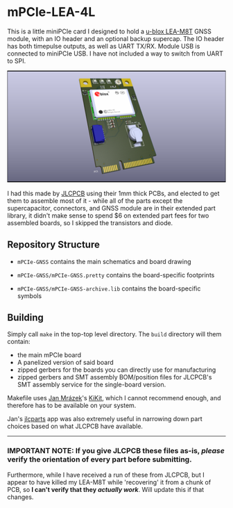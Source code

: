 # mPCIe-LEA-4L

This is a little miniPCIe card I designed to hold a [u-blox LEA-M8T](https://www.u-blox.com/en/product/neolea-m8t-series) GNSS module, with an IO header and an optional backup supercap.
The IO header has both timepulse outputs, as well as UART TX/RX. Module USB is connected to miniPCIe USB. I have not included a way to switch from UART to SPI.

![KiCad raytraced board render](mPCIe-GNSS/mPCIe-GNSS.png)

I had this made by [JLCPCB](https://jlcpcb.com) using their 1mm thick PCBs, and elected to get them to assemble most of it - while all of the parts except the supercapacitor, connectors, and GNSS module are in their extended part library, it didn't make sense to spend $6 on extended part fees for two assembled boards, so I skipped the transistors and diode.

## Repository Structure

- `mPCIe-GNSS` contains the main schematics and board drawing

- `mPCIe-GNSS/mPCIe-GNSS.pretty` contains the board-specific footprints
- `mPCIe-GNSS/mPCIe-GNSS-archive.lib` contains the board-specific symbols

## Building

Simply call `make` in the top-top level directory. The `build` directory will
them contain:

- the main mPCIe board
- A panelized version of said board
- zipped gerbers for the boards you can directly use for manufacturing
- zipped gerbers and SMT assembly BOM/position files for JLCPCB's SMT assembly service for the single-board version.

Makefile uses [Jan Mrázek](https://github.com/yaqwsx)'s [KiKit](https://github.com/yaqwsx/KiKit), which I cannot recommend enough, and therefore has to be available on your system.

Jan's [jlcparts](https://yaqwsx.github.io/jlcparts/) app was also extremely useful in narrowing down part choices based on what JLCPCB have available.

-----
### **IMPORTANT NOTE:** If you give JLCPCB these files as-is, *please* verify the orientation of every part before submitting.

Furthermore, while I have received a run of these from JLCPCB, but I appear to have killed my LEA-M8T while 'recovering' it from a chunk of PCB, so **I can't verify that they *actually work***. Will update this if that changes.
